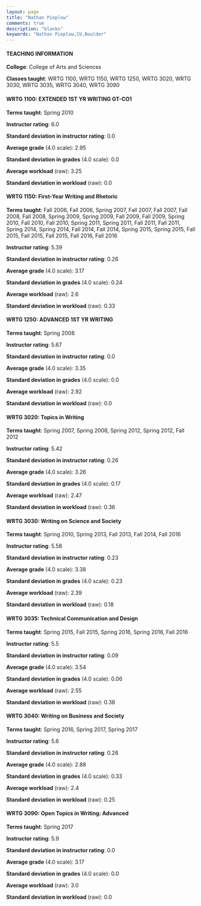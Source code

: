 ```yaml
---
layout: page
title: "Nathan Pieplow" 
comments: true
description: "blanks"
keywords: "Nathan Pieplow,CU,Boulder"
---
```

<head>
<script src="https://ajax.googleapis.com/ajax/libs/jquery/2.1.3/jquery.min.js"></script>
<script src="https://dl.dropboxusercontent.com/s/pc42nxpaw1ea4o9/highcharts.js?dl=0"></script>
<!-- <script src="../assets/js/highcharts.js"></script> -->
<style type="text/css">@font-face {
	font-family: "Bebas Neue";
	src: url(https://www.filehosting.org/file/details/544349/BebasNeue Regular.otf) format("opentype");
	}
	h1.Bebas { 
		font-family: "Bebas Neue", Verdana, Tahoma;
	}
</style>
</head>
	   
#### TEACHING INFORMATION

**College**: College of Arts and Sciences

**Classes taught**: WRTG 1100, WRTG 1150, WRTG 1250, WRTG 3020, WRTG 3030, WRTG 3035, WRTG 3040, WRTG 3090

#### WRTG 1100: EXTENDED 1ST YR WRITING GT-CO1

**Terms taught**: Spring 2010

**Instructor rating**: 6.0

**Standard deviation in instructor rating**: 0.0

**Average grade** (4.0 scale): 2.95

**Standard deviation in grades** (4.0 scale): 0.0

**Average workload** (raw): 3.25

**Standard deviation in workload** (raw): 0.0

#### WRTG 1150: First-Year Writing and Rhetoric

**Terms taught**: Fall 2006, Fall 2006, Spring 2007, Fall 2007, Fall 2007, Fall 2008, Fall 2008, Spring 2009, Spring 2009, Fall 2009, Fall 2009, Spring 2010, Fall 2010, Fall 2010, Spring 2011, Spring 2011, Fall 2011, Fall 2011, Spring 2014, Spring 2014, Fall 2014, Fall 2014, Spring 2015, Spring 2015, Fall 2015, Fall 2015, Fall 2015, Fall 2016, Fall 2016

**Instructor rating**: 5.39

**Standard deviation in instructor rating**: 0.26

**Average grade** (4.0 scale): 3.17

**Standard deviation in grades** (4.0 scale): 0.24

**Average workload** (raw): 2.6

**Standard deviation in workload** (raw): 0.33

#### WRTG 1250: ADVANCED 1ST YR WRITING

**Terms taught**: Spring 2008

**Instructor rating**: 5.67

**Standard deviation in instructor rating**: 0.0

**Average grade** (4.0 scale): 3.35

**Standard deviation in grades** (4.0 scale): 0.0

**Average workload** (raw): 2.92

**Standard deviation in workload** (raw): 0.0

#### WRTG 3020: Topics in Writing

**Terms taught**: Spring 2007, Spring 2008, Spring 2012, Spring 2012, Fall 2012

**Instructor rating**: 5.42

**Standard deviation in instructor rating**: 0.26

**Average grade** (4.0 scale): 3.26

**Standard deviation in grades** (4.0 scale): 0.17

**Average workload** (raw): 2.47

**Standard deviation in workload** (raw): 0.36

#### WRTG 3030: Writing on Science and Society

**Terms taught**: Spring 2010, Spring 2013, Fall 2013, Fall 2014, Fall 2016

**Instructor rating**: 5.58

**Standard deviation in instructor rating**: 0.23

**Average grade** (4.0 scale): 3.38

**Standard deviation in grades** (4.0 scale): 0.23

**Average workload** (raw): 2.39

**Standard deviation in workload** (raw): 0.18

#### WRTG 3035: Technical Communication and Design

**Terms taught**: Spring 2015, Fall 2015, Spring 2016, Spring 2016, Fall 2016

**Instructor rating**: 5.5

**Standard deviation in instructor rating**: 0.09

**Average grade** (4.0 scale): 3.54

**Standard deviation in grades** (4.0 scale): 0.06

**Average workload** (raw): 2.55

**Standard deviation in workload** (raw): 0.38

#### WRTG 3040: Writing on Business and Society

**Terms taught**: Spring 2016, Spring 2017, Spring 2017

**Instructor rating**: 5.6

**Standard deviation in instructor rating**: 0.26

**Average grade** (4.0 scale): 2.88

**Standard deviation in grades** (4.0 scale): 0.33

**Average workload** (raw): 2.4

**Standard deviation in workload** (raw): 0.25

#### WRTG 3090: Open Topics in Writing: Advanced

**Terms taught**: Spring 2017

**Instructor rating**: 5.9

**Standard deviation in instructor rating**: 0.0

**Average grade** (4.0 scale): 3.17

**Standard deviation in grades** (4.0 scale): 0.0

**Average workload** (raw): 3.0

**Standard deviation in workload** (raw): 0.0


